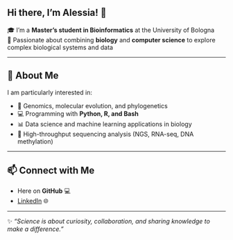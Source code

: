 ## Hi there, I’m Alessia! 👋

🎓 I’m a **Master’s student in Bioinformatics** at the University of Bologna  
🌱 Passionate about combining **biology** and **computer science** to explore complex biological systems and data  

---

## 🔬 About Me  
I am particularly interested in:  
- 🧬 Genomics, molecular evolution, and phylogenetics  
- 💻 Programming with **Python, R, and Bash**  
- 📊 Data science and machine learning applications in biology  
- 🔬 High-throughput sequencing analysis (NGS, RNA-seq, DNA methylation)   

---

## 📫 Connect with Me  
- Here on **GitHub** 💻  
- [LinkedIn](https://www.linkedin.com/in/alessia-corica-0a1567215/) 🌐 

---

✨ *“Science is about curiosity, collaboration, and sharing knowledge to make a difference.”*  

